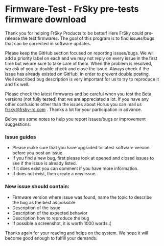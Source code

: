 # Firmware-Test - FrSky pre-tests firmware download

Thank you for helping FrSky Products to be better! Here FrSky could pre-release the test firmwares.
The goal of this program is to find issues/bugs that can be corrected in software updates.

Please keep the GitHub section focused on reporting issues/bugs. We will add a priority label on each and we may not reply on
every issue in the first time but we are sure to take care of them. When the problem is resolved, we 
ask of you to double check and close the issue. Always check if the issue has already existed on GitHub, in order to prevent 
double posting. Well described bug description is very important for us to try to reproduce it and fix well. 

Please check the latest firmwares and be careful when you test the Beta versions (not fully tested) that we are appreciated a lot.
If you have any other confusions other than the issues about Horus you can mail us frsky@frsky-rc.com . 
Thanks a lot for your participation in advance.

Below are some notes to help you report issues/bugs or improvement suggestions. 

### Issue guides
* Please make sure that you have upgraded to latest software version before you post an issue. 
* If you find a new bug, first please look at opened and closed issues to see if the issue is already listed.
* If it does exist you can comment if you have more information. 
* If does not exist, then create a new issue. 

### New issue should contain:
* Firmware version where issue was found, name the topic to describe the bug as the best as possible 
* Description of the issue 
* Description of the expected behavior
* Description how to reproduce the bug
* If possible a screenshot, it is worth 1000 words :) 

Thanks again for your reading and helps on the system.
We hope it will become good enough to fulfill your demands.
